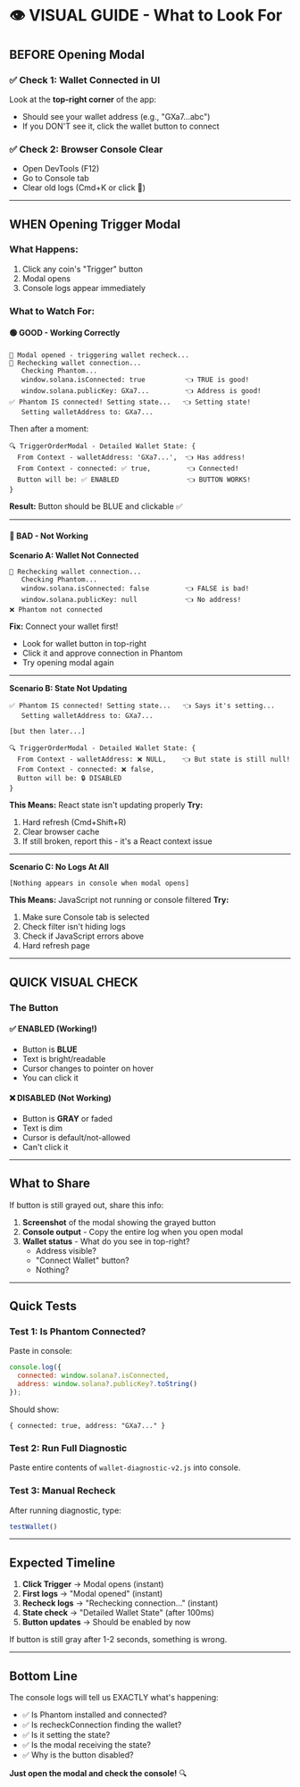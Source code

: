 # 👁️ VISUAL GUIDE - What to Look For

## BEFORE Opening Modal

### ✅ Check 1: Wallet Connected in UI
Look at the **top-right corner** of the app:
- Should see your wallet address (e.g., "GXa7...abc")
- If you DON'T see it, click the wallet button to connect

### ✅ Check 2: Browser Console Clear
- Open DevTools (F12)
- Go to Console tab
- Clear old logs (Cmd+K or click 🚫)

---

## WHEN Opening Trigger Modal

### What Happens:
1. Click any coin's "Trigger" button
2. Modal opens
3. Console logs appear immediately

### What to Watch For:

#### 🟢 GOOD - Working Correctly
```
🔄 Modal opened - triggering wallet recheck...
🔄 Rechecking wallet connection...
   Checking Phantom...
   window.solana.isConnected: true          👈 TRUE is good!
   window.solana.publicKey: GXa7...         👈 Address is good!
✅ Phantom IS connected! Setting state...   👈 Setting state!
   Setting walletAddress to: GXa7...
```

Then after a moment:
```
🔍 TriggerOrderModal - Detailed Wallet State: {
  From Context - walletAddress: 'GXa7...',  👈 Has address!
  From Context - connected: ✅ true,         👈 Connected!
  Button will be: ✅ ENABLED                 👈 BUTTON WORKS!
}
```

**Result:** Button should be BLUE and clickable ✅

---

#### 🔴 BAD - Not Working

**Scenario A: Wallet Not Connected**
```
🔄 Rechecking wallet connection...
   Checking Phantom...
   window.solana.isConnected: false         👈 FALSE is bad!
   window.solana.publicKey: null            👈 No address!
❌ Phantom not connected
```

**Fix:** Connect your wallet first!
- Look for wallet button in top-right
- Click it and approve connection in Phantom
- Try opening modal again

---

**Scenario B: State Not Updating**
```
✅ Phantom IS connected! Setting state...   👈 Says it's setting...
   Setting walletAddress to: GXa7...

[but then later...]

🔍 TriggerOrderModal - Detailed Wallet State: {
  From Context - walletAddress: ❌ NULL,    👈 But state is still null!
  From Context - connected: ❌ false,
  Button will be: 🔒 DISABLED
}
```

**This Means:** React state isn't updating properly
**Try:**
1. Hard refresh (Cmd+Shift+R)
2. Clear browser cache
3. If still broken, report this - it's a React context issue

---

**Scenario C: No Logs At All**
```
[Nothing appears in console when modal opens]
```

**This Means:** JavaScript not running or console filtered
**Try:**
1. Make sure Console tab is selected
2. Check filter isn't hiding logs
3. Check if JavaScript errors above
4. Hard refresh page

---

## QUICK VISUAL CHECK

### The Button

#### ✅ ENABLED (Working!)
- Button is **BLUE**
- Text is bright/readable
- Cursor changes to pointer on hover
- You can click it

#### ❌ DISABLED (Not Working)
- Button is **GRAY** or faded
- Text is dim
- Cursor is default/not-allowed
- Can't click it

---

## What to Share

If button is still grayed out, share this info:

1. **Screenshot** of the modal showing the grayed button
2. **Console output** - Copy the entire log when you open modal
3. **Wallet status** - What do you see in top-right?
   - Address visible?
   - "Connect Wallet" button?
   - Nothing?

---

## Quick Tests

### Test 1: Is Phantom Connected?
Paste in console:
```javascript
console.log({
  connected: window.solana?.isConnected,
  address: window.solana?.publicKey?.toString()
});
```

Should show:
```
{ connected: true, address: "GXa7..." }
```

### Test 2: Run Full Diagnostic
Paste entire contents of `wallet-diagnostic-v2.js` into console.

### Test 3: Manual Recheck
After running diagnostic, type:
```javascript
testWallet()
```

---

## Expected Timeline

1. **Click Trigger** → Modal opens (instant)
2. **First logs** → "Modal opened" (instant)
3. **Recheck logs** → "Rechecking connection..." (instant)
4. **State check** → "Detailed Wallet State" (after 100ms)
5. **Button updates** → Should be enabled by now

If button is still gray after 1-2 seconds, something is wrong.

---

## Bottom Line

The console logs will tell us EXACTLY what's happening:
- ✅ Is Phantom installed and connected?
- ✅ Is recheckConnection finding the wallet?
- ✅ Is it setting the state?
- ✅ Is the modal receiving the state?
- ✅ Why is the button disabled?

**Just open the modal and check the console!** 🔍
